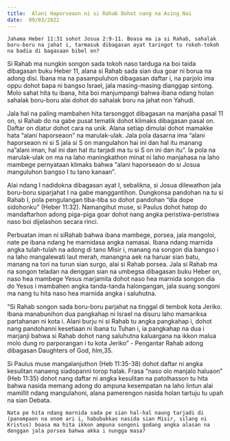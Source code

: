 ```yaml
---
title:  Alani Haporseaon ni si Rahab Dohot nang na Asing Nai
date:  09/03/2022
---
```


`Jahama Heber 11:31 sohot Josua 2:9-11. Boasa ma ia si Rahab, sahalak boru-boru na jahat i, tarmasuk dibagasan ayat taringot tu rokoh-tokoh na badia di bagasaan bibel on?`

Si Rahab ma nungkin songon sada tokoh naso tarduga na boi taida dibagasan buku Heber 11, alana si Rahab sada sian dua goar ni borua na adong disi. Ibana ma na pasampuluhon dibagasan daftar i, na parjolo ima oppu dohot bapa ni bangso Israel, jala masing-masing dianggap sintong. Molo sahat hita tu ibana, hita boi manjumpangi bahwa ibana ndang holan sahalak boru-boru alai dohot do sahalak boru na jahat non Yahudi.

Jala hal na paling mambahen hita tarsonggot dibagasan na manjaha pasal 11 on, si Rahab do na gabe pusat tematik dohot klimaks dibagasan pasal on. Daftar on diatur dohot cara na unik. Alana setiap dimulai dohot mamakke hata “alani haporseaon” na marulak-ulak. Jala pola dasarna ima “alani haporseaon ni si S jala si S on mangulahon hai ini dan hal itu manang na”alani iman, hal ini dan hal itu tarjadi ma tu si S on ini dan itu”. Ia pola na marulak-ulak on ma na laho maningkathon minat ni laho manjahasa na laho mambege pernyataan klimaks bahwa “alani haporseaon do si Josua manguluhon bangso I tu tano kanaan”.

Alai ndang I nadidokna dibagasan ayat I, sebalikna, si Josua dilewathon jala boru-boru siparjahat I na gabe manggantihon. Dungkonsa pandohan na tu si Rahab I, pola pengulangan tiba-tiba so dohot pandohan “dia dope sidohonku” (Heber 11:32). Namangihut muse, si Paulus dohot hatop do mandaftarhon adong piga-piga goar dohot nang angka peristiwa-peristiwa naso boi dijelashon secara rinci.

Perbuatan iman ni siRahab bahwa ibana mambege, porsea, jala mangoloi, nate pe ibana ndang he marnidasa angka namasai. Ibana ndang marnida angka tulah-tulah na adong di tano Misir i, manang na songon dia bangso i na laho mangalewati laut merah, manangna aek na haruar sian batu, manang na tori na turun sian surgo, alai si Rahab porsea. Jala si Rahab ma na songon teladan na denggan sian na umbegsa dibagasan buku Heber on, naso hea mambege Yesus marjamita dohot naso hea marnida songon dia do Yesus i mambahen angka tanda-tanda halongangan, jala suang songoni ma nang tu hita naso hea marnida angka i saluhutna.

“Si Rahab songon sada boru-boru parjahat na tinggal di tembok kota Jeriko. Ibana manabunihon dua pangkahap ni Israel na disuru laho mamariksa partahanan ni kota i. Alani burju ni si Rahab tu angka pangkahap i, dohot nang pandohanni kesetiaan ni ibana tu Tuhan i, ia pangkahap na dua i marjanji bahwa si Rahab dohot nang saluhutna kaluargana na ikkon malua molo dung ro parporangan i tu kota Jeriko” -  Pengantar Rahab adong dibagasan Daughters of God, hlm,35.

Si Paulus muse mangalanjuthon (Heb 11:35-38) dohot daftar ni angka kesulitan nanaeng siadopanni torop halak. Frasa “naso olo manjalo haluaon” (Heb 11:35) dohot nang daftar ni angka kesulitan na patolhasson tu hita bahwa nasida memang adong do ampuna kesempatan na laho lintun alai mamillit ndang mangulahoni, alana pamerengon nasida holan tartuju tu upah na sian Debata.

`Nata pe hita ndang marnida sada pe sian hal-hal naung tarjadi di (panompaon na onom ari i, habubukkas nasida sian Misir, silang ni Kristus) boasa ma hita ikkon ampuna songoni godang angka alasan na denggan jala porsea bahwa akka i nungga masa?`